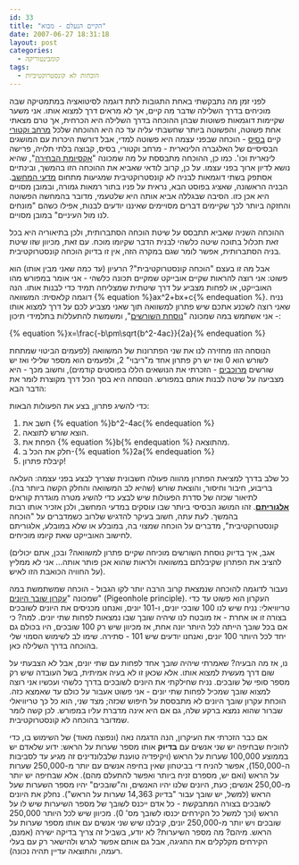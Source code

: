 ```yaml
---
id: 33
title: "הקיים הנעלם - מבוא"
date: 2007-06-27 18:31:18
layout: post
categories: 
  - קומבינטוריקה
tags:
  - הוכחות לא קונסטרוקטיביות
---
```

לפני זמן מה נתבקשתי באחת התגובות לתת דוגמה לסיטואציה במתמטיקה שבה מוכיחים בדרך השלילה שדבר מה קיים, אך לא מראים דרך למצוא אותו. אני משער שקיימות דוגמאות פשוטות שבהן ההוכחה בדרך השלילה היא הכרחית, אך טרם מצאתי אחת פשוטה, והפשוטה ביותר שחשבתי עליה עד כה היא ההוכחה שלכל <a href="http://he.wikipedia.org/wiki/%D7%9E%D7%A8%D7%97%D7%91_%D7%95%D7%A7%D7%98%D7%95%D7%A8%D7%99">מרחב וקטורי</a> קיים <a href="http://he.wikipedia.org/wiki/%D7%91%D7%A1%D7%99%D7%A1_%28%D7%90%D7%9C%D7%92%D7%91%D7%A8%D7%94%29">בסיס</a> - הוכחה שבפני עצמה היא פשוטה למדי, אבל דורשת היכרות עם המושגים הבסיסיים של האלגברה הלינארית - מרחב וקטורי, בסיס, קבוצה בלתי תלויה, פרישה לינארית וכו'. כמו כן, ההוכחה מתבססת על מה שמכונה "<a href="http://he.wikipedia.org/wiki/%D7%90%D7%A7%D7%A1%D7%99%D7%95%D7%9E%D7%AA_%D7%94%D7%91%D7%97%D7%99%D7%A8%D7%94">אקסיומת הבחירה</a>", שהיא נושא לדיון ארוך בפני עצמו.
על כן, קרוב לודאי שאביא את ההוכחה הזו בהמשך, ובינתיים אסתפק בשתי דוגמאות לבניה לא קונסטרוקטיבית שמגיעות מתחום <a href="http://he.wikipedia.org/wiki/%D7%9E%D7%93%D7%A2%D7%99_%D7%94%D7%9E%D7%97%D7%A9%D7%91">מדעי המחשב</a>. הבניה הראשונה, שאציג בפוסט הבא, נראית על פניו בתור רמאות גמורה, ובמובן מסויים היא אכן כזו. הסיבה שבגללה אביא אותה היא שלטעמי, מדובר בהמחשה הפשוטה והחזקה ביותר לכך שקיימים דברים מסויימים שאיננו יודעים לבנות, אפילו כשהם "מונחים לנו מול העיניים" במובן מסויים.

ההוכחה השניה שאביא תתבסס על שיטת הוכחה הסתברותית, ולכן בתיאוריה היא בכל זאת תכלול בתוכה שיטה כלשהי לבנית הדבר שקיומו מוכח. עם זאת, מכיוון שזו שיטת בניה הסתברותית, אפשר לומר שגם במקרה הזה, אין זו בדיוק הוכחה קונסטרוקטיבית.

אבל מה זו בעצם "הוכחה קונסטרוקטיבית"? הרעיון (עד כמה שאני מבין אותו) הוא פשוט: אני רוצה להראות שקיים אובייקט שמקיים תכונה כלשהי - אני אומר במפורש מהו האובייקט, או לפחות מצביע על דרך שיטתית שמצליחה תמיד כדי לבנות אותו. הנה דוגמה קלאסית: המשוואה {% equation %}ax^2+bx+c{% endequation %}. נניח שאני רוצה לשכנע אתכם שיש פתרון למשוואה תוך שאני מצביע לכם על דרך למצוא אותו - אני אשתמש במה שמכונה "<a href="http://he.wikipedia.org/wiki/%D7%A0%D7%95%D7%A1%D7%97%D7%AA_%D7%94%D7%A9%D7%95%D7%A8%D7%A9%D7%99%D7%9D">נוסחת השורשים</a>", ומשמשת להתעללות בתלמידי תיכון:

{% equation %}x=\frac{-b\pm\sqrt{b^2-4ac}}{2a}{% endequation %}

הנוסחה הזו מחזירה לנו את שני הפתרונות של המשוואה (לפעמים הביטוי שמתחת לשורש הוא 0 ואז יש רק פתרון אחד מ"ריבוי" 2, ולפעמים הוא מספר שלילי ואז יש שורשים <a href="http://he.wikipedia.org/wiki/%D7%9E%D7%A1%D7%A4%D7%A8_%D7%9E%D7%A8%D7%95%D7%9B%D7%91">מרוכבים</a> - הזכרתי את הנושאים הללו בפוסטים קודמים), וחשוב מכך - היא מצביעה על שיטה לבנות אותם במפורש. הנוסחה היא בסך הכל דרך מקוצרת לומר את הדבר הבא:

כדי להשיג פתרון, בצע את הפעולות הבאות:
<ol>
	<li>חשב את {% equation %}b^2-4ac{% endequation %}</li>
	<li>הוצא שורש לתוצאה.</li>
	<li>הפחת את {% equation %}b{% endequation %} מהתוצאה.</li>
	<li>חלק את הכל ב-{% equation %}2a{% endequation %}</li>
	<li>קיבלת פתרון!</li>
</ol>
כל שלב בדרך למציאת הפתרון מהווה פעולה חשבונית שצריך לבצע בפני עצמה: העלאה בריבוע, חיבור וחיסור, והוצאת שורש (שהיא לב המשוואה והחלק הקשה ביותר בה). לתיאור שכזה של סדרת הפעולות שיש לבצע כדי להשיג מטרה מוגדרת קוראים <a href="http://he.wikipedia.org/wiki/%D7%90%D7%9C%D7%92%D7%95%D7%A8%D7%99%D7%AA%D7%9D"><strong>אלגוריתם</strong></a>. זהו המושג הבסיסי ביותר שבו עוסקים במדעי המחשב, ולכן אזכיר אותו רבות בהמשך. לעת עתה, חשוב בעיקר להדגיש שלרוב כשמדברים על "הוכחה קונסטרוקטיבית", מדברים על הוכחה שמצוי בה, במובלע או שלא במובלע, אלגוריתם לחישוב האובייקט שאת קיומו מוכיחים.

(אגב, איך בדיוק נוסחת השורשים מוכיחה שקיים פתרון למשוואה? ובכן, אתם יכולים להציב את הפתרון שקיבלתם במשוואה ולראות שהוא אכן פותר אותה... אני לא ממליץ על החוויה הכואבת הזו לאיש).

נעבור לדוגמה להוכחה שנמצאת קרוב הרבה יותר לקו הגבול - הוכחה שמשתמשת במה שמכונה "<a href="http://he.wikipedia.org/wiki/%D7%A2%D7%A7%D7%A8%D7%95%D7%9F_%D7%A9%D7%95%D7%91%D7%9A_%D7%94%D7%99%D7%95%D7%A0%D7%99%D7%9D">עקרון שובך היונים</a>" (Pigeonhole principle). העקרון הוא פשוט עד כדי טריוויאלי: נניח שיש לנו 100 שובכי יונים, ו-101 יונים, ואנחנו מכניסים את היונים לשובכים בצורה זו או אחרת - אז מובטח לנו שיהיה שובך שבו נמצאות לפחות שתי יונים. למה? כי אם בכל שובך הייתה לכל היותר יונה אחת, אז מכיוון שיש רק 100 שובכים, היו בכולם גם יחד לכל היותר 100 יונים, ואנחנו יודעים שיש 101 - סתירה. שימו לב לשימוש הסמוי שלי בהוכחה בדרך השלילה כאן.

נו, אז מה הבעיה? שאמרתי שיהיה שובך אחד לפחות עם שתי יונים, אבל לא הצבעתי על שום דרך מעשית למצוא אותו. אלא שכאן זו לא בעיה אמיתית, בשל העובדה שיש רק מספר סופי של שובכים. נניח שחילקתי את היונים לשובכים בדרך כלשהי ועכשיו אני רוצה למצוא שובך שמכיל לפחות שתי יונים - אני פשוט אעבור על כולם עד שאמצא כזה. הוכחת עקרון שובך היונים לא מתבססת על חיפוש שכזה; מצד שני, הוא כל כך טריוויאלי שברור שהוא נמצא ברקע שלה, גם אם היא אינה מדברת עליו במפורש. לכן קשה לומר שמדובר בהוכחה לא קונסטרוקטיבית.

אם כבר הזכרתי את העיקרון, הנה הדגמה נאה (ונפוצה מאוד) של השימוש בו, כדי להוכיח שבחיפה יש שני אנשים עם <strong>בדיוק</strong> אותו מספר שערות על הראש: ידוע שלאדם יש בממוצע 100,000 שערות על הראש (ויקיפדיה טוענת שלבלונדינים זה מגיע עד לסביבות ה-150,000), אפשר להניח די בביטחון שאין בחיפה אנשים עם יותר מ-250,000 שערות על הראש (ואם יש, מספרם זניח ביותר ואפשר להתעלם מהם). אלא שבחיפה יש יותר מ-250,00 אנשים; כעת, היונים שלנו יהיו האנשים, וה"שובכים" יהיו מספר השערות שעל הראש (למשל, יש שובך עבור "בדיוק 14,363 שערות על הראש"). נחלק את היונים לשובכים בצורה המתבקשת - כל אדם ייכנס לשובך של מספר השיערות שיש לו על הראש (וכך למשל כל הקירחים יכנסו לשובך מס' 0). מכיוון שיש לכל היותר 250,000 שובכים ויש יותר מ-250,000 יונים, קיבלנו שיש שני אנשים עם אותו מספר שערות על הראש. מיהם? מה מספר השיערות? לא יודע, בשביל זה צריך בדיקה ישירה (אמנם, הקירחים מקלקלים את החגיגה, אבל גם אותם אפשר לגרש ולהישאר רק עם בעלי רעמה, והתוצאה עדיין תהיה נכונה).
